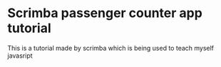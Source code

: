 # Scrimba passenger counter app tutorial
 This is a tutorial made by scrimba which is being used to teach myself javasript
